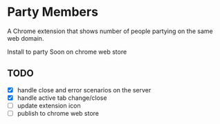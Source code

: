 # Party Members

A Chrome extension that shows number of people partying on the same web domain.

Install to party
Soon on chrome web store

## TODO

- [x] handle close and error scenarios on the server
- [x] handle active tab change/close
- [ ] update extension icon
- [ ] publish to chrome web store
